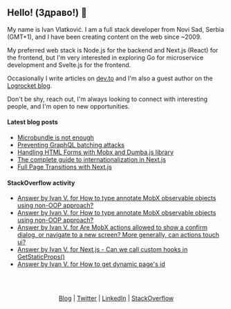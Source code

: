 ## Hello! (Здраво!) 👋

My name is Ivan Vlatković. I am a full stack developer from Novi Sad, Serbia (GMT+1), and I have been creating content on the web since ~2009.

My preferred web stack is Node.js for the backend and Next.js (React) for the frontend, but I'm very interested in exploring Go for microservice development and Svelte.js for the frontend.

Occasionally I write articles on [dev.to](https://dev.to/ivandotv) and I'm also a guest author on the [Logrocket blog](https://blog.logrocket.com/author/ivanvlatkovic/).

Don't be shy, reach out, I'm always looking to connect with interesting people, and I'm open to new opportunities.

#### Latest blog posts
<!-- Blog Posts:START -->
- [Microbundle is not enough](https://dev.to/ivandotv/microbundle-is-not-enough-1k1)
- [Preventing GraphQL batching attacks](https://dev.to/ivandotv/preventing-graphql-batching-attacks-56o3)
- [Handling HTML Forms with Mobx and Dumba.js library](https://dev.to/ivandotv/handling-html-forms-with-mobx-1726)
- [The complete guide to internationalization in Next.js](https://blog.logrocket.com/complete-guide-internationalization-nextjs/)
- [Full Page Transitions with Next.js](https://dev.to/ivandotv/full-page-transitions-with-next-js-1co5)
<!-- Blog Posts:END -->

#### StackOverflow activity
<!-- STACKOVERFLOW:START -->
- [Answer by Ivan V. for How to type annotate MobX observable objects using non-OOP approach?](https://stackoverflow.com/questions/71278812/how-to-type-annotate-mobx-observable-objects-using-non-oop-approach/71336234#71336234)
- [Answer by Ivan V. for How to type annotate MobX observable objects using non-OOP approach?](https://stackoverflow.com/questions/71278812/how-to-type-annotate-mobx-observable-objects-using-non-oop-approach/71287427#71287427)
- [Answer by Ivan V. for Are MobX actions allowed to show a confirm dialog, or navigate to a new screen? More generally, can actions touch ui?](https://stackoverflow.com/questions/71273649/are-mobx-actions-allowed-to-show-a-confirm-dialog-or-navigate-to-a-new-screen/71279973#71279973)
- [Answer by Ivan V. for Next.js - Can we call custom hooks in GetStaticProps&lpar;&rpar;](https://stackoverflow.com/questions/71048699/next-js-can-we-call-custom-hooks-in-getstaticprops/71048767#71048767)
- [Answer by Ivan V. for How to get dynamic page&#39;s id](https://stackoverflow.com/questions/70274539/how-to-get-dynamic-pages-id/70275784#70275784)
<!-- STACKOVERFLOW:END -->

<br/>
<br/>
<p align="center" valign="center">
<a href="https://dev.to/ivandotv">Blog</a> |
<a href="https://twitter.com/iki_xx">Twitter</a> |
<a href="https://www.linkedin.com/in/ivandotv/">LinkedIn</a> |
<a href="https://stackoverflow.com/users/1489487/ivan-v">StackOverflow</a></p>
